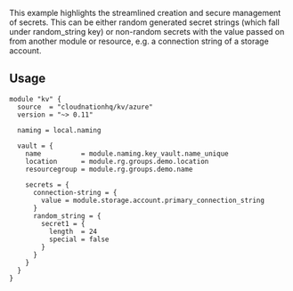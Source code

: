 This example highlights the streamlined creation and secure management of secrets. This can be either random generated secret strings (which fall under random_string key) or non-random secrets with the value passed on from another module or resource, e.g. a connection string of a storage account. 

## Usage

```hcl
module "kv" {
  source  = "cloudnationhq/kv/azure"
  version = "~> 0.11"

  naming = local.naming

  vault = {
    name          = module.naming.key_vault.name_unique
    location      = module.rg.groups.demo.location
    resourcegroup = module.rg.groups.demo.name

    secrets = {
      connection-string = {
        value = module.storage.account.primary_connection_string
      }
      random_string = {
        secret1 = {
          length  = 24
          special = false
        }
      }
    }
  }
}
```
